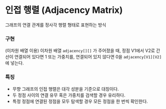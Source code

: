 # 인접 행렬 (Adjacency Matrix)

 그래프의 연결 관계를 정사각 행렬 형태로 표현하는 방식

### 구현

 (이차원 배열 이용) 이차원 배열 `adjacency[][]` 가 주어졌을 때, 정점 V1에서 V2로 간선이 연결되어 있다면 1 또는 가중치를, 연결되어 있지 않다면 0을 `adjacency[V1][V2]` 에 넣는다.

### 특징
- 무향 그래프의 인접 행렬은 대각 성분을 기준으로 대칭이다.
- 두 정점 사이의 연결 유무 혹은 가중치를 검색할 경우 유리하다.
- 특정 정점에 연결된 정점을 모두 탐색할 경우 모든 정점을 한 번씩 확인한다.

